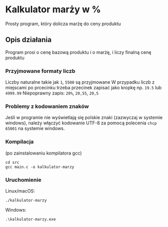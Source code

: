 # Kalkulator marży w %

Prosty program, który dolicza marżę do ceny produktu

## Opis działania

Program prosi o cenę bazową produktu i o marżę, i liczy finalną cenę produktu
### Przyjmowane formaty liczb

Liczby naturalne takie jak `1`, `5500` są przyjmowane
W przypadku liczb z miejscami po prcecinku trzeba przecinek zapisać jako kropkę np. `19.5` lub `4999.99`
Niepoprawny zapis: `20%`, `20,55`, `20,5`
### Problemy z kodowaniem znaków

Jeśli w programie nie wyświetlają się polskie znaki (zazwyczaj w systemie windows), należy włączyć kodowanie UTF-8 za pomocą polecenia `chcp 65001` na systemie windows.

### Kompilacja
(po zainstalowaniu kompilatora gcc)
```
cd src
gcc main.c -o kalkulator-marzy
```

### Uruchomienie

Linux/macOS:
```
./kalkulator-marzy
```
Windows:
```
.\kalkulator-marzy.exe
```
